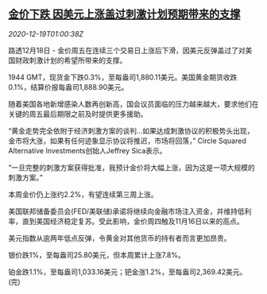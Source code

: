 <!--1608341004000-->
[金价下跌 因美元上涨盖过刺激计划预期带来的支撑](https://cn.reuters.com/article/global-precious-metal-drv-1218-idCNKBS28T01H)
------

<div><i>2020-12-19T01:00:38Z</i></div><p>路透12月18日 - 金价周五在连续三个交易日上涨后下滑，因美元反弹盖过了对美国财政刺激计划的希望所带来的支撑。</p><p>1944 GMT，现货金下跌0.3%，至每盎司1,880.11美元。美国黄金期货收跌0.1%，结算价报每盎司1,888.90美元。</p><p>随着美国各地新增感染人数再创新高，国会议员面临的压力越来越大，要求他们在关键的周五最后期限之前及时提供更多援助。</p><p>“黄金走势完全依附于经济刺激方案的谈判...如果达成刺激协议的积极势头出现，金市将大涨，如果有任何迹象显示协议将推迟，市场将回落，” Circle Squared Alternative Investments创始人Jeffrey Sica表示。</p><p>“一旦完整的刺激方案获得批准，我预计金价将大幅上涨，因为这是一项大规模的刺激方案。”</p><p>本周金价仍上涨约2.2%，有望连续第三周上涨。</p><p>美国联邦储备委员会(FED/美联储)承诺将继续向金融市场注入资金，并维持低利率，直到美国经济稳定复苏。受此影响，金价周四触及11月16日以来的高点。</p><p>美元指数从逾两年低点反弹，令黄金对其他货币的持有者而言更加昂贵。</p><p>银价跌1%，至每盎司25.80美元，但本周累计上涨7.8%。</p><p>铂金跌1.1%，至每盎司1,033.16美元；钯金涨1.2%，至每盎司2,369.42美元。(完)</p>

